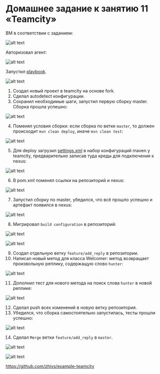 # Домашнее задание к занятию 11 «Teamcity»

ВМ в соответствии с заданием:

![alt text](./img/19-05-01-01-hw.png)

Авторизовал агент:

![alt text](./img/2.png)

Запустил [playbook](./infrastructure).

![alt text](./img/4.png)

1. Создал новый проект в teamcity на основе fork.
2. Сделал autodetect конфигурации.
3. Сохранил необходимые шаги, запустил первую сборку master. Сборка прошла успешно:

![alt text](./img/5.png)

4. Поменял условия сборки: если сборка по ветке `master`, то должен происходит `mvn clean deploy`, иначе `mvn clean test`:

![alt text](./img/6.png)

5. Для deploy загрузил [settings.xml](./teamcity/settings.xml) в набор конфигураций maven у teamcity, предварительно записав туда креды для подключения к nexus:

![alt text](./img/7.png)

6. В pom.xml поменял ссылки на репозиторий и nexus:

![alt text](./img/8.png)

7. Запустил сборку по master, убедился, что всё прошло успешно и артефакт появился в nexus:

![alt text](./img/9.png)

8. Мигрировал `build configuration` в репозиторий:

![alt text](./img/15.png)

![alt text](./img/16.png)

9. Создал отдельную ветку `feature/add_reply` в репозитории.
10. Написал новый метод для класса Welcomer: метод возвращает произвольную реплику, содержащую слово `hunter`:

![alt text](./img/10.png)

11. Дополнил тест для нового метода на поиск слова `hunter` в новой реплике:

![alt text](./img/11.png)

12. Сделал push всех изменений в новую ветку репозитория.
13. Убедился, что сборка самостоятельно запустилась, тесты прошли успешно:

![alt text](./img/12.png)

14. Сделал `Merge` ветки `feature/add_reply` в `master`.

![alt text](./img/13.png)


![alt text](./img/14.png)


https://github.com/zhivs/example-teamcity
